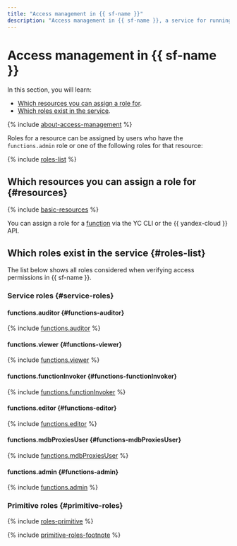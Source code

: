 ```yaml
---
title: "Access management in {{ sf-name }}"
description: "Access management in {{ sf-name }}, a service for running applications without creating and maintaining VM instances. This section describes the resources for which you can assign a role and the roles existing in the service."
---
```


# Access management in {{ sf-name }}

In this section, you will learn:

* [Which resources you can assign a role for](#resources).
* [Which roles exist in the service](#roles-list).

{% include [about-access-management](../../_includes/iam/about-access-management.md) %}

Roles for a resource can be assigned by users who have the `functions.admin` role or one of the following roles for that resource:

{% include [roles-list](../../_includes/iam/roles-list.md) %}

## Which resources you can assign a role for {#resources}

{% include [basic-resources](../../_includes/iam/basic-resources-for-access-control.md) %}

You can assign a role for a [function](../concepts/function.md) via the YC CLI or the {{ yandex-cloud }} API.

## Which roles exist in the service {#roles-list}

The list below shows all roles considered when verifying access permissions in {{ sf-name }}.

### Service roles {#service-roles}

#### functions.auditor {#functions-auditor}

{% include [functions.auditor](../../_roles/functions/auditor.md) %}

#### functions.viewer {#functions-viewer}

{% include [functions.viewer](../../_roles/functions/viewer.md) %}

#### functions.functionInvoker {#functions-functionInvoker}

{% include [functions.functionInvoker](../../_roles/functions/functionInvoker.md) %}

#### functions.editor {#functions-editor}

{% include [functions.editor](../../_roles/functions/editor.md) %}


#### functions.mdbProxiesUser {#functions-mdbProxiesUser}

{% include [functions.mdbProxiesUser](../../_roles/functions/mdbProxiesUser.md) %}


#### functions.admin {#functions-admin}

{% include [functions.admin](../../_roles/functions/admin.md) %}

### Primitive roles {#primitive-roles}

{% include [roles-primitive](../../_includes/roles-primitive.md) %}

{% include [primitive-roles-footnote](../../_includes/primitive-roles-footnote.md) %}